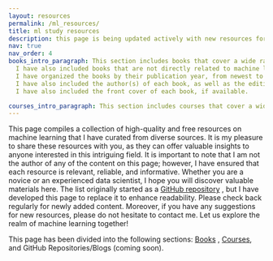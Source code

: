```yaml
---
layout: resources
permalink: /ml_resources/
title: ml study resources
description: this page is being updated actively with new resources for machine learning ...
nav: true
nav_order: 4
books_intro_paragraph: This section includes books that cover a wide range of topics in machine learning. Some of these books are introductory, while others are more advanced. 
  I have also included books that are not directly related to machine learning but are still relevant to the field. 
  I have organized the books by their publication year, from newest to oldest. 
  I have also included the author(s) of each book, as well as the edition number, if applicable. 
  I have also included the front cover of each book, if available. 

courses_intro_paragraph: This section includes courses that cover a wide range of topics in machine learning. Similar to the books section, some of these courses are introductory, while others are more advanced. I have organized the courses by their publication year, from newest to oldest. This section is still under construction, and I will move more courses from my GitHub repository to this page soon.
---
```

<p> 
  This page compiles a collection of high-quality and free resources on machine learning that I have curated from diverse sources. 
  It is my pleasure to share these resources with you, as they can offer valuable insights to anyone interested in this intriguing field. 
  It is important to note that I am not the author of any of the content on this page; 
  however, I have ensured that each resource is relevant, reliable, and informative. 
  Whether you are a novice or an experienced data scientist, I hope you will discover valuable materials here. 
  The list originally started as a <a href="https://github.com/mirerfangheibi/Machine-Learning-Resources">GitHub repository</a>
    , but I have developed this page to replace it to enhance readability. 
  Please check back regularly for newly added content. Moreover, if you have any suggestions for new resources, please do not hesitate to contact me.
  Let us explore the realm of machine learning together!
</p>
<p>
This page has been divided into the following sections: <a href="{{page.url}}#Books">Books</a>  , <a href="{{page.url}}#Courses">Courses</a>, and GitHub Repositories/Blogs (coming soon).
</p>  